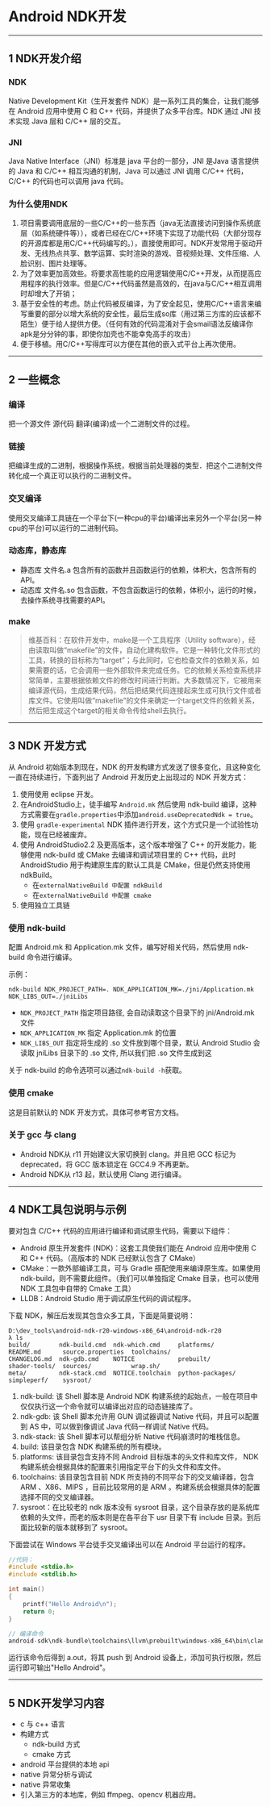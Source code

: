 # Android NDK开发

---

## 1 NDK开发介绍

### NDK

Native Development Kit（生开发套件 NDK）是一系列工具的集合，让我们能够在 Android 应用中使用 C 和 C++ 代码，并提供了众多平台库。NDK 通过 JNI 技术实现 Java 层和 C/C++ 层的交互。

### JNI

Java Native Interface（JNI）标准是 java 平台的一部分，JNI 是Java 语言提供的 Java 和 C/C++ 相互沟通的机制，Java 可以通过 JNI 调用 C/C++ 代码，C/C++ 的代码也可以调用 java 代码。

### 为什么使用NDK

1. 项目需要调用底层的一些C/C++的一些东西（java无法直接访问到操作系统底层（如系统硬件等）），或者已经在C/C++环境下实现了功能代码（大部分现存的开源库都是用C/C++代码编写的。），直接使用即可。NDK开发常用于驱动开发、无线热点共享、数学运算、实时渲染的游戏、音视频处理、文件压缩、人脸识别、图片处理等。
2. 为了效率更加高效些。将要求高性能的应用逻辑使用C/C++开发，从而提高应用程序的执行效率。但是C/C++代码虽然是高效的，在java与C/C++相互调用时却增大了开销；
3. 基于安全性的考虑。防止代码被反编译，为了安全起见，使用C/C++语言来编写重要的部分以增大系统的安全性，最后生成so库（用过第三方库的应该都不陌生）便于给人提供方便。（任何有效的代码混淆对于会smail语法反编译你apk是分分钟的事，即使你加壳也不能幸免高手的攻击）
4. 便于移植。用C/C++写得库可以方便在其他的嵌入式平台上再次使用。

---

## 2 一些概念

### 编译

把一个源文件 源代码 翻译(编译)成一个二进制文件的过程。

### 链接

把编译生成的二进制，根据操作系统，根据当前处理器的类型．把这个二进制文件转化成一个真正可以执行的二进制文件。

### 交叉编译

使用交叉编译工具链在一个平台下(一种cpu的平台)编译出来另外一个平台(另一种cpu的平台)可以运行的二进制代码。

### 动态库，静态库

- 静态库 文件名.a   包含所有的函数并且函数运行的依赖，体积大，包含所有的API。
- 动态库 文件名.so  包含函数，不包含函数运行的依赖，体积小，运行的时候，去操作系统寻找需要的API。

### make

>维基百科：在软件开发中，make是一个工具程序（Utility software），经由读取叫做“makefile”的文件，自动化建构软件。它是一种转化文件形式的工具，转换的目标称为“target”；与此同时，它也检查文件的依赖关系，如果需要的话，它会调用一些外部软件来完成任务。它的依赖关系检查系统非常简单，主要根据依赖文件的修改时间进行判断。大多数情况下，它被用来编译源代码，生成结果代码，然后把结果代码连接起来生成可执行文件或者库文件。它使用叫做“makefile”的文件来确定一个target文件的依赖关系，然后把生成这个target的相关命令传给shell去执行。

---

## 3 NDK 开发方式

从 Android 初始版本到现在，NDK 的开发构建方式发送了很多变化，且这种变化一直在持续进行，下面列出了 Android 开发历史上出现过的 NDK 开发方式：

1. 使用使用 eclipse 开发。
2. 在AndroidStudio上，徒手编写 `Android.mk` 然后使用 ndk-build 编译，这种方式需要在`gradle.properties`中添加`android.useDeprecatedNdk = true`。
3. 使用 `gradle-experimental` NDK 插件进行开发，这个方式只是一个试验性功能，现在已经被废弃。
4. 使用 AndroidStudio2.2 及更高版本，这个版本增强了 C++ 的开发能力，能够使用 ndk-build 或 CMake 去编译和调试项目里的 C++ 代码，此时 AndroidStudio 用于构建原生库的默认工具是 CMake，但是仍然支持使用 ndkBuild。
   - 在`externalNativeBuild 中配置 ndkBuild`
   - 在`externalNativeBuild 中配置 cmake`
5. 使用独立工具链

### 使用 ndk-build

配置 Android.mk 和 Application.mk 文件，编写好相关代码，然后使用 ndk-build 命令进行编译。

示例：

```shell
ndk-build NDK_PROJECT_PATH=. NDK_APPLICATION_MK=./jni/Application.mk NDK_LIBS_OUT=./jniLibs
```

- `NDK_PROJECT_PATH` 指定项目路径, 会自动读取这个目录下的 jni/Android.mk 文件
- `NDK_APPLICATION_MK` 指定 Application.mk 的位置
- `NDK_LIBS_OUT` 指定将生成的 .so 文件放到哪个目录，默认 Android Studio 会读取 jniLibs 目录下的 .so 文件, 所以我们把 .so 文件生成到这

关于 ndk-build 的命令选项可以通过`ndk-build -h`获取。

### 使用 cmake

这是目前默认的 NDK 开发方式，具体可参考官方文档。

### 关于 gcc 与 clang

- Android NDK从 r11 开始建议大家切换到 clang。并且把 GCC 标记为 deprecated，将 GCC 版本锁定在 GCC4.9 不再更新。
- Android NDK从 r13 起，默认使用 Clang 进行编译。

---

## 4 NDK工具包说明与示例

要对包含 C/C++ 代码的应用进行编译和调试原生代码，需要以下组件：

- Android 原生开发套件 (NDK)：这套工具使我们能在 Android 应用中使用 C 和 C++ 代码。（高版本的 NDK 已经默认包含了 CMake）
- CMake：一款外部编译工具，可与 Gradle 搭配使用来编译原生库。如果使用 ndk-build，则不需要此组件。（我们可以单独指定 Cmake 目录，也可以使用 NDK 工具包中自带的 Cmake 工具）
- LLDB：Android Studio 用于调试原生代码的调试程序。

下载 NDK，解压后发现其包含众多工具，下面是简要说明：

```shell
D:\dev_tools\android-ndk-r20-windows-x86_64\android-ndk-r20
λ ls
build/        ndk-build.cmd  ndk-which.cmd     platforms/        README.md      source.properties  toolchains/
CHANGELOG.md  ndk-gdb.cmd    NOTICE            prebuilt/         shader-tools/  sources/           wrap.sh/
meta/         ndk-stack.cmd  NOTICE.toolchain  python-packages/  simpleperf/    sysroot/
```

1. ndk-build: 该 Shell 脚本是 Android NDK 构建系统的起始点，一般在项目中仅仅执行这一个命令就可以编译出对应的动态链接库了。
2. ndk-gdb: 该 Shell 脚本允许用 GUN 调试器调试 Native 代码，并且可以配置到 AS 中，可以做到像调试 Java 代码一样调试 Native 代码。
3. ndk-stack: 该 Shell 脚本可以帮组分析 Native 代码崩溃时的堆栈信息。
4. build: 该目录包含 NDK 构建系统的所有模块。
5. platforms: 该目录包含支持不同 Android 目标版本的头文件和库文件， NDK 构建系统会根据具体的配置来引用指定平台下的头文件和库文件。
6. toolchains: 该目录包含目前 NDK 所支持的不同平台下的交叉编译器，包含 ARM 、X86、MIPS ，目前比较常用的是 ARM 。构建系统会根据具体的配置选择不同的交叉编译器。
7. sysroot：在比较老的 ndk 版本没有 sysroot 目录，这个目录存放的是系统库依赖的头文件，而老的版本则是在各平台下 usr 目录下有 include 目录。到后面比较新的版本就移到了 sysroot。

下面尝试在 Windows 平台徒手交叉编译出可以在 Android 平台运行的程序。

```c
//代码：
#include <stdio.h>
#include <stdlib.h>

int main()
{
    printf("Hello Android\n");
    return 0;
}

// 编译命令
android-sdk\ndk-bundle\toolchains\llvm\prebuilt\windows-x86_64\bin\clang.exe  --target=aarch64-none-linux-android21 --gcc-toolchain=D:/dev_tools/android-sdk/ndk-bundle/toolchains/llvm/prebuilt/windows-x86_64 --sysroot=D:/dev_tools/android-sdk/ndk-bundle/toolchains/llvm/prebuilt/windows-x86_64/sysroot C:\Users\Lenovo\Desktop\test.c
```

运行该命令后得到 a.out，将其 push 到 Android 设备上，添加可执行权限，然后运行即可输出"Hello Android"。

---

## 5 NDK开发学习内容

- c 与 c++ 语言
- 构建方式
  - ndk-build 方式
  - cmake 方式
- android 平台提供的本地 api
- native 异常分析与调试
- native 异常收集
- 引入第三方的本地库，例如 ffmpeg、opencv 机器应用。
